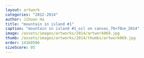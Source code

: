 ```yaml
---
layout: artwork
categories: "2012-2014"
author: Jihoon Ha
title: "mountain in island #1"
caption: "mountain in island #1_oil on canvas_70×70㎝_2014"
image: /assets/images/artworks/2014/artwork069.jpg
thumb: /assets/images/artworks/2014/thumbs/artwork069.jpg
order: 14160506
sizeScore: 05
---
```

